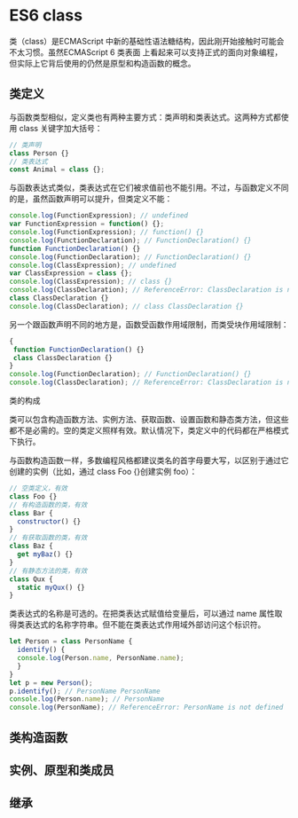 # ES6 class

类（class）是ECMAScript 中新的基础性语法糖结构，因此刚开始接触时可能会不太习惯。虽然ECMAScript 6 类表面
上看起来可以支持正式的面向对象编程，但实际上它背后使用的仍然是原型和构造函数的概念。

## 类定义

与函数类型相似，定义类也有两种主要方式：类声明和类表达式。这两种方式都使用 class 关键字加大括号：

```js
// 类声明
class Person {} 
// 类表达式
const Animal = class {};
```

与函数表达式类似，类表达式在它们被求值前也不能引用。不过，与函数定义不同的是，虽然函数声明可以提升，但类定义不能：

```js
console.log(FunctionExpression); // undefined 
var FunctionExpression = function() {}; 
console.log(FunctionExpression); // function() {} 
console.log(FunctionDeclaration); // FunctionDeclaration() {} 
function FunctionDeclaration() {} 
console.log(FunctionDeclaration); // FunctionDeclaration() {} 
console.log(ClassExpression); // undefined 
var ClassExpression = class {}; 
console.log(ClassExpression); // class {} 
console.log(ClassDeclaration); // ReferenceError: ClassDeclaration is not defined 
class ClassDeclaration {} 
console.log(ClassDeclaration); // class ClassDeclaration {}
```

另一个跟函数声明不同的地方是，函数受函数作用域限制，而类受块作用域限制：

```js
{ 
 function FunctionDeclaration() {} 
 class ClassDeclaration {} 
} 
console.log(FunctionDeclaration); // FunctionDeclaration() {} 
console.log(ClassDeclaration); // ReferenceError: ClassDeclaration is not defined
```

类的构成


类可以包含构造函数方法、实例方法、获取函数、设置函数和静态类方法，但这些都不是必需的。空的类定义照样有效。默认情况下，类定义中的代码都在严格模式下执行。

与函数构造函数一样，多数编程风格都建议类名的首字母要大写，以区别于通过它创建的实例（比如，通过 class Foo {}创建实例 foo）：

```js
// 空类定义，有效 
class Foo {} 
// 有构造函数的类，有效
class Bar { 
  constructor() {} 
} 
// 有获取函数的类，有效
class Baz { 
  get myBaz() {} 
} 
// 有静态方法的类，有效
class Qux { 
  static myQux() {} 
}
```

类表达式的名称是可选的。在把类表达式赋值给变量后，可以通过 name 属性取得类表达式的名称字符串。但不能在类表达式作用域外部访问这个标识符。


```js
let Person = class PersonName { 
  identify() { 
  console.log(Person.name, PersonName.name); 
  } 
} 
let p = new Person(); 
p.identify(); // PersonName PersonName 
console.log(Person.name); // PersonName 
console.log(PersonName); // ReferenceError: PersonName is not defined
```

## 类构造函数



## 实例、原型和类成员



## 继承
